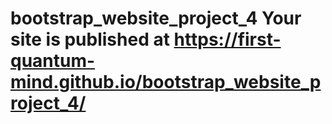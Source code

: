 # bootstrap_website_project_4  Your site is published at https://first-quantum-mind.github.io/bootstrap_website_project_4/


